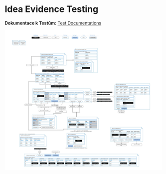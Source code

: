 # Idea Evidence Testing
**Dokumentace k Testům:** [Test Documentations](TESTING/TestDocumentations.md)  

![Schema](gfx/Idea_Evidence_Schema.jpg)
